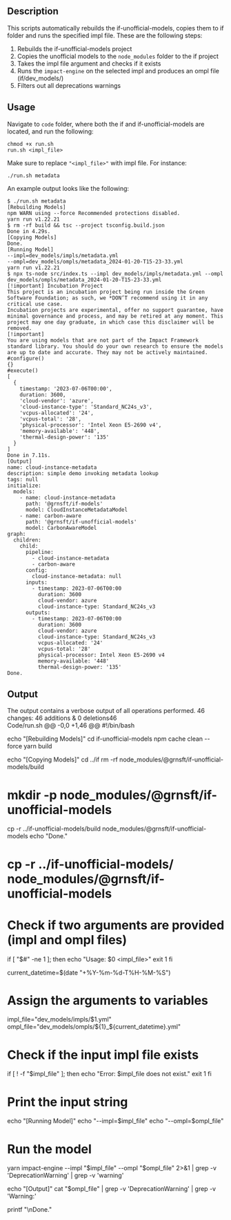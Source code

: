 ## Description
This scripts automatically rebuilds the if-unofficial-models, copies them to if folder and runs the specified impl file. These are the following steps:
1. Rebuilds the if-unofficial-models project
2. Copies the unofficial models to the `node_modules` folder to the if project
3. Takes the impl file argument and checks if it exists
4. Runs the `impact-engine` on the selected impl and produces an ompl file (if/dev_models/)
5. Filters out all deprecations warnings

## Usage
Navigate to `code` folder, where both the if and if-unofficial-models are located, and run the following:
```
chmod +x run.sh
run.sh <impl_file>
```

Make sure to replace `"<impl_file>"` with impl file. For instance:
```
./run.sh metadata
```

An example output looks like the following:
```
$ ./run.sh metadata
[Rebuilding Models]
npm WARN using --force Recommended protections disabled.
yarn run v1.22.21
$ rm -rf build && tsc --project tsconfig.build.json
Done in 4.29s.
[Copying Models]
Done.
[Running Model]
--impl=dev_models/impls/metadata.yml
--ompl=dev_models/ompls/metadata_2024-01-20-T15-23-33.yml
yarn run v1.22.21
$ npx ts-node src/index.ts --impl dev_models/impls/metadata.yml --ompl dev_models/ompls/metadata_2024-01-20-T15-23-33.yml
[!important] Incubation Project
This project is an incubation project being run inside the Green Software Foundation; as such, we *DON’T recommend using it in any critical use case.
Incubation projects are experimental, offer no support guarantee, have minimal governance and process, and may be retired at any moment. This project may one day graduate, in which case this disclaimer will be removed.
[!important]
You are using models that are not part of the Impact Framework standard library. You should do your own research to ensure the models are up to date and accurate. They may not be actively maintained.
#configure()
{}
#execute()
[
  {
    timestamp: '2023-07-06T00:00',
    duration: 3600,
    'cloud-vendor': 'azure',
    'cloud-instance-type': 'Standard_NC24s_v3',
    'vcpus-allocated': '24',
    'vcpus-total': '28',
    'physical-processor': 'Intel Xeon E5-2690 v4',
    'memory-available': '448',
    'thermal-design-power': '135'
  }
]
Done in 7.11s.
[Output]
name: cloud-instance-metadata
description: simple demo invoking metadata lookup
tags: null
initialize:
  models:
    - name: cloud-instance-metadata
      path: '@grnsft/if-models'
      model: CloudInstanceMetadataModel
    - name: carbon-aware
      path: '@grnsft/if-unofficial-models'
      model: CarbonAwareModel
graph:
  children:
    child:
      pipeline:
        - cloud-instance-metadata
        - carbon-aware
      config:
        cloud-instance-metadata: null
      inputs:
        - timestamp: 2023-07-06T00:00
          duration: 3600
          cloud-vendor: azure
          cloud-instance-type: Standard_NC24s_v3
      outputs:
        - timestamp: 2023-07-06T00:00
          duration: 3600
          cloud-vendor: azure
          cloud-instance-type: Standard_NC24s_v3
          vcpus-allocated: '24'
          vcpus-total: '28'
          physical-processor: Intel Xeon E5-2690 v4
          memory-available: '448'
          thermal-design-power: '135'
Done.
```

## Output
The output contains a verbose output of all operations performed.
 46 changes: 46 additions & 0 deletions46  
Code/run.sh
@@ -0,0 +1,46 @@
#!/bin/bash

echo "[Rebuilding Models]"
cd if-unofficial-models
npm cache clean --force
yarn build

echo "[Copying Models]"
cd ../if
rm -rf node_modules/@grnsft/if-unofficial-models/build
# mkdir -p node_modules/@grnsft/if-unofficial-models
cp -r ../if-unofficial-models/build node_modules/@grnsft/if-unofficial-models
echo "Done."

# cp -r ../if-unofficial-models/ node_modules/@grnsft/if-unofficial-models

# Check if two arguments are provided (impl and ompl files)
if [ "$#" -ne 1 ]; then
    echo "Usage: $0 <impl_file>"
    exit 1
fi

current_datetime=$(date "+%Y-%m-%d-T%H-%M-%S")

# Assign the arguments to variables
impl_file="dev_models/impls/$1.yml"
ompl_file="dev_models/ompls/${1}_${current_datetime}.yml"

# Check if the input impl file exists
if [ ! -f "$impl_file" ]; then
    echo "Error: $impl_file does not exist."
    exit 1
fi

# Print the input string
echo "[Running Model]"
echo "--impl=$impl_file"
echo "--ompl=$ompl_file"

# Run the model
yarn impact-engine --impl "$impl_file" --ompl "$ompl_file" 2>&1 | grep -v 'DeprecationWarning' | grep -v 'warning'

echo "[Output]"
cat "$ompl_file" | grep -v 'DeprecationWarning' | grep -v 'Warning:'

printf "\nDone."